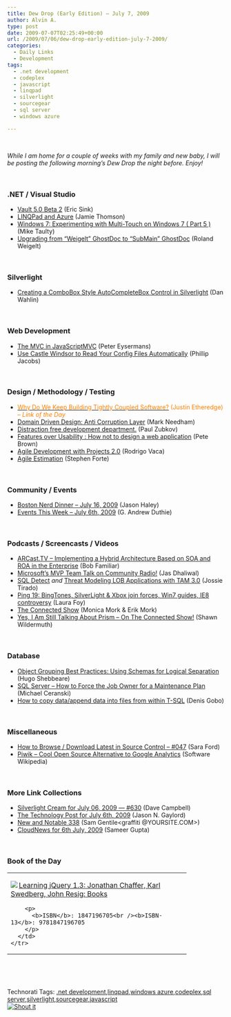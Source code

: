 ```yaml
---
title: Dew Drop (Early Edition) – July 7, 2009
author: Alvin A.
type: post
date: 2009-07-07T02:25:49+00:00
url: /2009/07/06/dew-drop-early-edition-july-7-2009/
categories:
  - Daily Links
  - Development
tags:
  - .net development
  - codeplex
  - javascript
  - linqpad
  - silverlight
  - sourcegear
  - sql server
  - windows azure

---
```

&#160;

_While I am home for a couple of weeks with my family and new baby, I will be posting the following morning’s Dew Drop the night before. Enjoy!_

&#160;

### .NET / Visual Studio

  * [Vault 5.0 Beta 2][1] (Eric Sink)
  * [LINQPad and Azure][2] (Jamie Thomson)
  * [Windows 7: Experimenting with Multi-Touch on Windows 7 ( Part 5 )][3] (Mike Taulty)
  * [Upgrading from “Weigelt” GhostDoc to “SubMain” GhostDoc][4] (Roland Weigelt)

&#160;

### Silverlight

  * [Creating a ComboBox Style AutoCompleteBox Control in Silverlight][5] (Dan Wahlin)

&#160;

### Web Development

  * [The MVC in JavaScriptMVC][6] (Peter Eysermans)
  * [Use Castle Windsor to Read Your Config Files Automatically][7] (Phillip Jacobs)

&#160;

### Design / Methodology / Testing

  * [<font color="#ff8000">Why Do We Keep Building Tightly Coupled Software?</font>][8] <font color="#ff8000">(Justin Etheredge)<em> – Link of the Day</em></font>
  * [Domain Driven Design: Anti Corruption Layer][9] (Mark Needham)
  * [Distraction free development department.][10] (Paul Zubkov)
  * [Features over Usability : How not to design a web application][11] (Pete Brown)
  * [Agile Development with Projects 2.0][12] (Rodrigo Vaca)
  * [Agile Estimation][13] (Stephen Forte)

&#160;

### Community / Events

  * [Boston Nerd Dinner – July 16, 2009][14] (Jason Haley)
  * [Events This Week – July 6th, 2009][15] (G. Andrew Duthie)

&#160;

### Podcasts / Screencasts / Videos

  * [ARCast.TV &#8211; Implementing a Hybrid Architecture Based on SOA and ROA in the Enterprise][16] (Bob Familiar)
  * [Microsoft’s MVP Team Talk on Community Radio!][17] (Jas Dhaliwal)
  * [SQL Detect][18] _and_&#160;[Threat Modeling LOB Applications with TAM 3.0][19] (Jossie Tirado)
  * [Ping 19: BingTones, SilverLight & Xbox join forces, Win7 guides, IE8 controversy][20] (Laura Foy)
  * [The Connected Show][21] (Monica Mork & Erik Mork)
  * [Yes, I Am Still Talking About Prism &#8211; On The Connected Show!][22] (Shawn Wildermuth)

&#160;

### Database

  * [Object Grouping Best Practices: Using Schemas for Logical Separation][23] (Hugo Shebbeare)
  * [SQL Server – How to Force the Job Owner for a Maintenance Plan][24] (Michael Ceranski)
  * [How to copy data/append data into files from within T-SQL][25] (Denis Gobo)

&#160;

### Miscellaneous

  * [How to Browse / Download Latest in Source Control &#8211; #047][26] (Sara Ford)
  * [Piwik &#8211; Cool Open Source Alternative to Google Analytics][27] (Software Wikipedia)

&#160;

### More Link Collections

  * [Silverlight Cream for July 06, 2009 &#8212; #630][28] (Dave Campbell)
  * [The Technology Post for July 6th, 2009][29] (Jason N. Gaylord)
  * [New and Notable 338][30] (Sam Gentile<graffiti @YOURSITE.COM>)
  * [CloudNews for 6th July, 2009][31] (Sameer Gupta)

&#160;

### Book of the Day

<div style="padding-bottom: 0px; margin: 0px; padding-left: 0px; padding-right: 0px; display: inline; float: none; padding-top: 0px" id="scid:7dc1bd33-94bd-46fd-a20b-0131235bcd47:0ab2c057-b340-4cab-a84f-c9b13f830bde" class="wlWriterSmartContent">
  <table cellspacing="0" cellpadding="2" width="400" border="0" unselectable="on">
    <tr>
      <td valign="top" width="400">
        <p>
          <a title="Learning jQuery 1.3: Jonathan Chaffer, Karl Swedberg, John Resig: Books" href="http://www.amazon.com/exec/obidos/ASIN/1847196705/alvinashcraft-20"><img data-recalc-dims="1" decoding="async" src="https://i0.wp.com/images.amazon.com/images/P/1847196705.01.MZZZZZZZ.jpg?w=660" border="0" align="left" style="float:left" />Learning jQuery 1.3: Jonathan Chaffer, Karl Swedberg, John Resig: Books</a>
        </p>
        
        <p>
          <b>ISBN</b>: 1847196705<br /><b>ISBN-13</b>: 9781847196705
        </p>
      </td>
    </tr>
  </table>
</div>

&#160;

<div style="padding-bottom: 0px; margin: 0px; padding-left: 0px; padding-right: 0px; display: inline; float: none; padding-top: 0px" id="scid:C16BAC14-9A3D-4c50-9394-FBFEF7A93539:0fea5daa-e068-4d3f-8c25-84d4f9adae08" class="wlWriterSmartContent">
  <!--dotnetkickit-->
</div>

&#160;

<div style="padding-bottom: 0px; margin: 0px; padding-left: 0px; padding-right: 0px; display: inline; float: none; padding-top: 0px" id="scid:0767317B-992E-4b12-91E0-4F059A8CECA8:c9c6c55b-18f9-4d83-a8c7-626c684a0b05" class="wlWriterSmartContent">
  Technorati Tags: <a href="http://technorati.com/tags/.net+development" rel="tag">.net development</a>,<a href="http://technorati.com/tags/linqpad" rel="tag">linqpad</a>,<a href="http://technorati.com/tags/windows+azure" rel="tag">windows azure</a>,<a href="http://technorati.com/tags/codeplex" rel="tag">codeplex</a>,<a href="http://technorati.com/tags/sql+server" rel="tag">sql server</a>,<a href="http://technorati.com/tags/silverlight" rel="tag">silverlight</a>,<a href="http://technorati.com/tags/sourcegear" rel="tag">sourcegear</a>,<a href="http://technorati.com/tags/javascript" rel="tag">javascript</a>
</div>

<div class="wlWriterHeaderFooter" style="margin:0px; padding:0px 0px 0px 0px;">
  <div class="shoutIt">
    <a rev="vote-for" href="http://dotnetshoutout.com/Submit?url=http%3a%2f%2fwww.alvinashcraft.com%2f2009%2f07%2f06%2fdew-drop-early-edition-july-7-2009%2f&title=Dew+Drop+(Early+Edition)+-+July+7%2c+2009"><img decoding="async" alt="Shout it" src="http://dotnetshoutout.com/image.axd?url=https://morningdew-bpc6g3a0fgaxdxcu.eastus2-01.azurewebsites.net/2009/07/06/dew-drop-early-edition-july-7-2009/" style="border:0px" /></a>
  </div>
</div>

 [1]: http://software.ericsink.com/entries/vault5_beta2.html
 [2]: http://blogs.conchango.com/jamiethomson/archive/2009/07/06/linqpad-and-azure.aspx
 [3]: http://mtaulty.com/CommunityServer/blogs/mike_taultys_blog/archive/2009/07/06/windows-7-experimenting-with-multi-touch-on-windows-7-part-5.aspx
 [4]: http://weblogs.asp.net/rweigelt/archive/2009/07/06/7141409.aspx
 [5]: http://weblogs.asp.net/dwahlin/archive/2009/07/06/creating-an-combobox-style-autocompletebox-control-in-silverlight.aspx
 [6]: http://peter.worksontheweb.net/post.aspx?id=b3fdcece-4c52-43e7-89c9-3bee7d5f6209
 [7]: http://wijix.com/post/Use-Castle-Windsor-to-Read-Your-Config-Files-Automatically.aspx
 [8]: http://feeds.dzone.com/~r/zones/dotnet/~3/Pbas7zxfvpE/why-do-we-keep-building
 [9]: http://feedproxy.google.com/~r/MarkNeedham/~3/Wl1ae3gMjcM/
 [10]: http://www.paul-zubkov.com/?p=129
 [11]: http://feedproxy.google.com/~r/PeteBrown/~3/aTzr_V3dg3g/Features-over-Usability-_3A00_-How-not-to-design-a-web-application.aspx
 [12]: http://blogs.zoho.com/general/agile-development-with-projects-2-0
 [13]: http://feedproxy.google.com/~r/StephenFortesBlog/~3/SVt3-QbwXmc/PermaLink,guid,a46e5aaa-a494-42ad-aeeb-1069edf0bca1.aspx
 [14]: http://jasonhaley.com/blog/post.aspx?id=fe968622-96e6-4ac2-9e4c-6b6ed851ec22
 [15]: http://blogs.msdn.com/gduthie/archive/2009/07/06/events-this-week-july-6th-2009.aspx
 [16]: http://feedproxy.google.com/~r/msdn/bobfamiliar/~3/AQN10LRZh9o/arcast-tv-implementing-a-hybrid-architecture-based-on-soa-and-roa-in-the-enterprise.aspx
 [17]: http://blogs.msdn.com/mvpawardprogram/archive/2009/07/06/microsoft-s-mvp-team-talk-live-on-community-radio.aspx
 [18]: http://channel9.msdn.com/posts/Jossie/SQL-Detect/
 [19]: http://channel9.msdn.com/posts/Jossie/Threat-Modeling-LOB-Applications-with-TAM-30/
 [20]: http://channel9.msdn.com/shows/PingShow/Ping-19-BingTones-SilverLight--Xbox-join-forces-Win7-guides-IE8-controversy/
 [21]: http://feeds.sparklingclient.com/~r/SparklingClient/~3/G2bHxXLrK_0/
 [22]: http://wildermuth.com/2009/07/06/Yes_I_Am_Still_Talking_About_Prism_-_On_The_Connected_Show!
 [23]: http://www.sqlservercentral.com/blogs/hugo/archive/2009/07/06/object-grouping-best-practices-using-schemas-for-logical-separation.aspx
 [24]: http://www.codecapers.com/2009/07/sql-server-how-to-force-job-owner-for.html
 [25]: http://blogs.lessthandot.com/index.php/DataMgmt/DataDesign/how-to-copy-data-append-data-into-files-
 [26]: http://blogs.msdn.com/saraford/archive/2009/07/06/how-to-browse-download-latest-in-source-control.aspx
 [27]: http://software-wikipedia.blogspot.com/2009/06/piwik-cool-open-source-alternative-to.html
 [28]: http://geekswithblogs.net/WynApseTechnicalMusings/archive/2009/07/06/133297.aspx
 [29]: http://feeds.jasongaylord.com/~r/JasonNGaylord/~3/3TJ8ImEhQ68/the-technology-post-for-july-6th-2009.aspx
 [30]: http://feedproxy.google.com/~r/SamGentile/~3/D8YNa0UhFP4/
 [31]: http://feedproxy.google.com/~r/CloudAve/~3/q7MAazonPNk/cloudnews-for-6th-july-2009